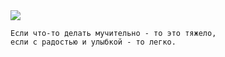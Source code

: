<!--2017-12-21 21:18:06-->
<img src="/posts/Подборка цитат и афоризмов/im/sklyar.jpg">

    Если что-то делать мучительно - то это тяжело, 
    если с радостью и улыбкой - то легко.

